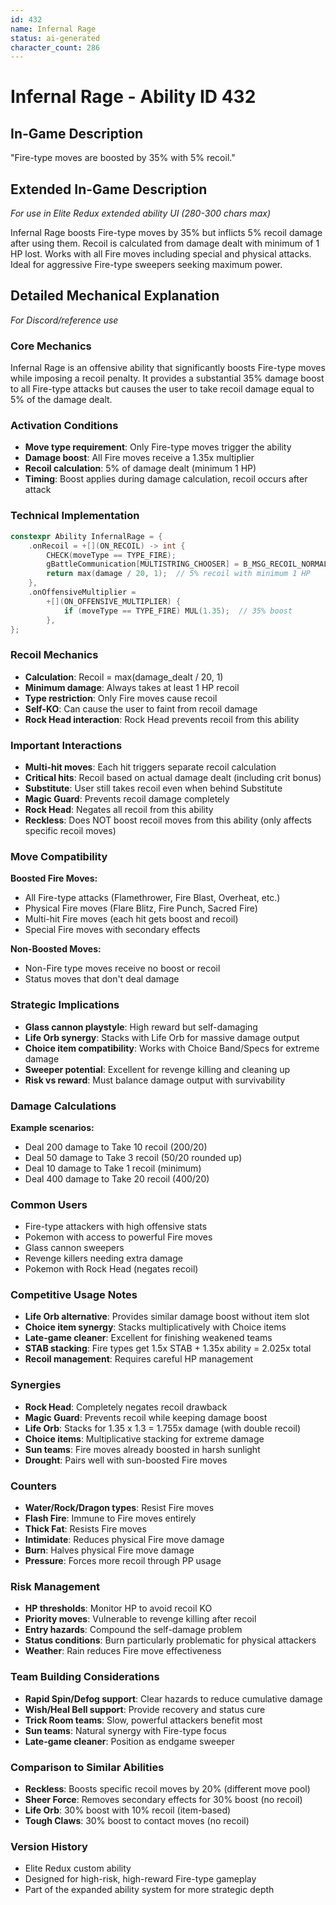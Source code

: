 ```yaml
---
id: 432
name: Infernal Rage
status: ai-generated
character_count: 286
---
```


# Infernal Rage - Ability ID 432

## In-Game Description
"Fire-type moves are boosted by 35% with 5% recoil."

## Extended In-Game Description
*For use in Elite Redux extended ability UI (280-300 chars max)*

Infernal Rage boosts Fire-type moves by 35% but inflicts 5% recoil damage after using them. Recoil is calculated from damage dealt with minimum of 1 HP lost. Works with all Fire moves including special and physical attacks. Ideal for aggressive Fire-type sweepers seeking maximum power.

## Detailed Mechanical Explanation
*For Discord/reference use*

### Core Mechanics
Infernal Rage is an offensive ability that significantly boosts Fire-type moves while imposing a recoil penalty. It provides a substantial 35% damage boost to all Fire-type attacks but causes the user to take recoil damage equal to 5% of the damage dealt.

### Activation Conditions
- **Move type requirement**: Only Fire-type moves trigger the ability
- **Damage boost**: All Fire moves receive a 1.35x multiplier
- **Recoil calculation**: 5% of damage dealt (minimum 1 HP)
- **Timing**: Boost applies during damage calculation, recoil occurs after attack

### Technical Implementation
```c
constexpr Ability InfernalRage = {
    .onRecoil = +[](ON_RECOIL) -> int {
        CHECK(moveType == TYPE_FIRE);
        gBattleCommunication[MULTISTRING_CHOOSER] = B_MSG_RECOIL_NORMAL;
        return max(damage / 20, 1);  // 5% recoil with minimum 1 HP
    },
    .onOffensiveMultiplier =
        +[](ON_OFFENSIVE_MULTIPLIER) {
            if (moveType == TYPE_FIRE) MUL(1.35);  // 35% boost
        },
};
```

### Recoil Mechanics
- **Calculation**: Recoil = max(damage_dealt / 20, 1)
- **Minimum damage**: Always takes at least 1 HP recoil
- **Type restriction**: Only Fire moves cause recoil
- **Self-KO**: Can cause the user to faint from recoil damage
- **Rock Head interaction**: Rock Head prevents recoil from this ability

### Important Interactions
- **Multi-hit moves**: Each hit triggers separate recoil calculation
- **Critical hits**: Recoil based on actual damage dealt (including crit bonus)
- **Substitute**: User still takes recoil even when behind Substitute
- **Magic Guard**: Prevents recoil damage completely
- **Rock Head**: Negates all recoil from this ability
- **Reckless**: Does NOT boost recoil moves from this ability (only affects specific recoil moves)

### Move Compatibility
**Boosted Fire Moves:**
- All Fire-type attacks (Flamethrower, Fire Blast, Overheat, etc.)
- Physical Fire moves (Flare Blitz, Fire Punch, Sacred Fire)
- Multi-hit Fire moves (each hit gets boost and recoil)
- Special Fire moves with secondary effects

**Non-Boosted Moves:**
- Non-Fire type moves receive no boost or recoil
- Status moves that don't deal damage

### Strategic Implications
- **Glass cannon playstyle**: High reward but self-damaging
- **Life Orb synergy**: Stacks with Life Orb for massive damage output
- **Choice item compatibility**: Works with Choice Band/Specs for extreme damage
- **Sweeper potential**: Excellent for revenge killing and cleaning up
- **Risk vs reward**: Must balance damage output with survivability

### Damage Calculations
**Example scenarios:**
- Deal 200 damage to Take 10 recoil (200/20)
- Deal 50 damage to Take 3 recoil (50/20 rounded up)
- Deal 10 damage to Take 1 recoil (minimum)
- Deal 400 damage to Take 20 recoil (400/20)

### Common Users
- Fire-type attackers with high offensive stats
- Pokemon with access to powerful Fire moves
- Glass cannon sweepers
- Revenge killers needing extra damage
- Pokemon with Rock Head (negates recoil)

### Competitive Usage Notes
- **Life Orb alternative**: Provides similar damage boost without item slot
- **Choice item synergy**: Stacks multiplicatively with Choice items
- **Late-game cleaner**: Excellent for finishing weakened teams
- **STAB stacking**: Fire types get 1.5x STAB + 1.35x ability = 2.025x total
- **Recoil management**: Requires careful HP management

### Synergies
- **Rock Head**: Completely negates recoil drawback
- **Magic Guard**: Prevents recoil while keeping damage boost
- **Life Orb**: Stacks for 1.35 x 1.3 = 1.755x damage (with double recoil)
- **Choice items**: Multiplicative stacking for extreme damage
- **Sun teams**: Fire moves already boosted in harsh sunlight
- **Drought**: Pairs well with sun-boosted Fire moves

### Counters
- **Water/Rock/Dragon types**: Resist Fire moves
- **Flash Fire**: Immune to Fire moves entirely
- **Thick Fat**: Resists Fire moves
- **Intimidate**: Reduces physical Fire move damage
- **Burn**: Halves physical Fire move damage
- **Pressure**: Forces more recoil through PP usage

### Risk Management
- **HP thresholds**: Monitor HP to avoid recoil KO
- **Priority moves**: Vulnerable to revenge killing after recoil
- **Entry hazards**: Compound the self-damage problem
- **Status conditions**: Burn particularly problematic for physical attackers
- **Weather**: Rain reduces Fire move effectiveness

### Team Building Considerations
- **Rapid Spin/Defog support**: Clear hazards to reduce cumulative damage
- **Wish/Heal Bell support**: Provide recovery and status cure
- **Trick Room teams**: Slow, powerful attackers benefit most
- **Sun teams**: Natural synergy with Fire-type focus
- **Late-game cleaner**: Position as endgame sweeper

### Comparison to Similar Abilities
- **Reckless**: Boosts specific recoil moves by 20% (different move pool)
- **Sheer Force**: Removes secondary effects for 30% boost (no recoil)
- **Life Orb**: 30% boost with 10% recoil (item-based)
- **Tough Claws**: 30% boost to contact moves (no recoil)

### Version History
- Elite Redux custom ability
- Designed for high-risk, high-reward Fire-type gameplay
- Part of the expanded ability system for more strategic depth